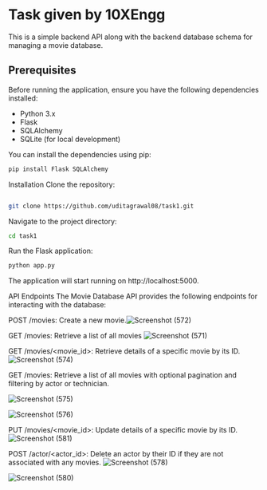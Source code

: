 # Task given by 10XEngg
This is a simple backend API along with the backend database schema for managing a movie database.

## Prerequisites

Before running the application, ensure you have the following dependencies installed:

- Python 3.x
- Flask
- SQLAlchemy
- SQLite (for local development)

You can install the dependencies using pip:

```bash
pip install Flask SQLAlchemy
````
Installation
Clone the repository:
```bash

git clone https://github.com/uditagrawal08/task1.git
````
Navigate to the project directory:
````bash
cd task1
````
Run the Flask application:
````bash
python app.py
````

The application will start running on http://localhost:5000.

API Endpoints
The Movie Database API provides the following endpoints for interacting with the database:

POST /movies: Create a new movie.![Screenshot (572)](https://github.com/uditagrawal08/task1/assets/122895302/e7d71dfb-1f42-4d10-a25d-c40cd1ab299b)

GET /movies: Retrieve a list of all movies ![Screenshot (571)](https://github.com/uditagrawal08/task1/assets/122895302/02a4378e-2946-42b6-9b6d-c5da5ebb528d)

GET /movies/<movie_id>: Retrieve details of a specific movie by its ID.![Screenshot (574)](https://github.com/uditagrawal08/task1/assets/122895302/c7aba3e7-bdfd-4c4a-b34d-f3905f6dc218)

GET /movies: Retrieve a list of all movies with optional pagination and filtering by actor or technician.

![Screenshot (575)](https://github.com/uditagrawal08/task1/assets/122895302/04dc6daa-30d8-45b7-bfdc-992c3a29dbdc)

![Screenshot (576)](https://github.com/uditagrawal08/task1/assets/122895302/2b4858d9-61e9-447d-bff9-e1ac574dc0f7)






PUT /movies/<movie_id>: Update details of a specific movie by its ID.![Screenshot (581)](https://github.com/uditagrawal08/task1/assets/122895302/0ebf2f7e-4669-4615-9977-ad772ff5979f)



POST /actor/<actor_id>: Delete an actor by their ID if they are not associated with any movies.
![Screenshot (578)](https://github.com/uditagrawal08/task1/assets/122895302/26a78d26-0b72-4b3e-aa31-082353b8957d)

![Screenshot (580)](https://github.com/uditagrawal08/task1/assets/122895302/b41fd5dd-6ac0-46c0-b0de-e08bafd3437f)




